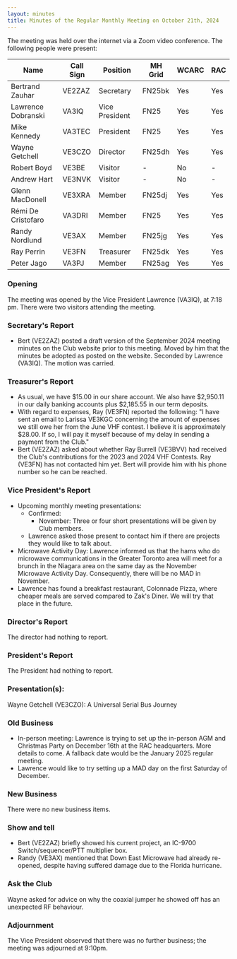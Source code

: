 ```yaml
---
layout: minutes
title: Minutes of the Regular Monthly Meeting on October 21th, 2024
---
```

The meeting was held over the internet via a Zoom video conference.
The following people were present:

| Name               | Call Sign | Position       | MH Grid | WCARC | RAC |
| ------------------ | --------- | -------------- | ------- | ----- | --- |
| Bertrand Zauhar    | VE2ZAZ    | Secretary      | FN25bk  | Yes   | Yes |
| Lawrence Dobranski | VA3IQ     | Vice President | FN25    | Yes   | Yes |
| Mike Kennedy       | VA3TEC    | President      | FN25    | Yes   | Yes |
| Wayne Getchell     | VE3CZO    | Director       | FN25dh  | Yes   | Yes |
| Robert Boyd        | VE3BE     | Visitor        |   -     | No    |  -  |
| Andrew Hart        | VE3NVK    | Visitor        |   -     | No    |  -  |
| Glenn MacDonell    | VE3XRA    | Member         | FN25dj  | Yes   | Yes |
| Rémi De Cristofaro | VA3DRI    | Member         | FN25    | Yes   | Yes |
| Randy Nordlund     | VE3AX     | Member         | FN25jg  | Yes   | Yes |
| Ray Perrin         | VE3FN     | Treasurer      | FN25dk  | Yes   | Yes |
| Peter Jago         | VA3PJ     | Member         | FN25ag  | Yes   | Yes |


### Opening
The meeting was opened by the Vice President Lawrence (VA3IQ), at 7:18 pm.
There were two visitors attending the meeting.

### Secretary's Report
- Bert (VE2ZAZ) posted a draft version of the September 2024 meeting minutes on the Club website prior to this meeting. Moved by him that the minutes be adopted as posted on the website. Seconded by Lawrence (VA3IQ). The motion was carried.

### Treasurer's Report
- As usual, we have $15.00 in our share account.  We also have $2,950.11 in our daily banking accounts plus $2,185.55 in our term deposits.
- With regard to expenses, Ray (VE3FN) reported the following: "I have sent an email to Larissa VE3KGC concerning the amount of expenses we still owe her from the June VHF contest.  I believe it is approximately $28.00.  If so, I will pay it myself because of my delay in sending a payment from the Club."
- Bert (VE2ZAZ) asked about whether Ray Burrell (VE3BVV) had received the Club's contributions for the 2023 and 2024 VHF Contests. Ray (VE3FN) has not contacted him yet. Bert will provide him with his phone number so he can be reached.

### Vice President's Report
- Upcoming monthly meeting presentations:
  - Confirmed:
    - November: Three or four short presentations will be given by Club members.
  - Lawrence asked those present to contact him if there are projects they would like to talk about.
- Microwave Activity Day: Lawrence informed us that the hams who do microwave communications in the Greater Toronto area will meet for a brunch in the Niagara area on the same day as the November Microwave Activity Day. Consequently, there will be no MAD in November.
- Lawrence has found a breakfast restaurant, Colonnade Pizza, where cheaper meals are served compared to Zak's Diner. We will try that place in the future.


### Director's Report
The director had nothing to report.

### President's Report
The President had nothing to report.

### Presentation(s):
Wayne Getchell (VE3CZO): A Universal Serial Bus Journey

### Old Business
- In-person meeting: Lawrence is trying to set up the in-person AGM and Christmas Party on December 16th at the RAC headquarters. More details to come. A fallback date would be the January 2025 regular meeting.
- Lawrence would like to try setting up a MAD day on the first Saturday of December.

### New Business
There were no new business items.

### Show and tell
- Bert (VE2ZAZ) briefly showed his current project, an IC-9700 Switch/sequencer/PTT multiplier box.
- Randy (VE3AX) mentioned that Down East Microwave had already re-opened, despite having suffered damage due to the Florida hurricane.

### Ask the Club
Wayne asked for advice on why the coaxial jumper he showed off has an unexpected RF behaviour.

### Adjournment
The Vice President observed that there was no further business; the meeting was adjourned at 9:10pm.
